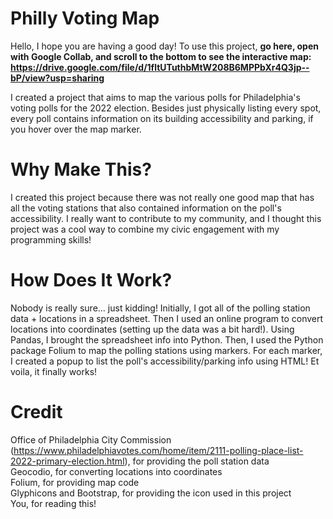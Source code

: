 # Philly Voting Map
Hello, I hope you are having a good day! To use this project, <b> go here, open with Google Collab, and scroll to the bottom to see the interactive map: https://drive.google.com/file/d/1fltUTuthbMtW208B6MPPbXr4Q3jp--bP/view?usp=sharing </b>

I created a project that aims to map the various polls for Philadelphia's voting polls for the 2022 election.
Besides just physically listing every spot, every poll contains information on its building accessibility and parking, if you hover over the map marker.

# Why Make This?
I created this project because there was not really one good map that has all the voting stations that also contained information on the poll's accessibility. 
I really want to contribute to my community, and I thought this project was a cool way to combine my civic engagement with my programming skills!

# How Does It Work?
Nobody is really sure... just kidding! Initially, I got all of the polling station data + locations in a spreadsheet. Then I used an online program to convert locations into coordinates (setting up the data was a bit hard!).
Using Pandas, I brought the spreadsheet info into Python. Then, I used the Python package Folium to map the polling stations using markers. For each marker, I created a popup to list the poll's accessibility/parking info using HTML!
Et voila, it finally works!

# Credit
Office of Philadelphia City Commission (https://www.philadelphiavotes.com/home/item/2111-polling-place-list-2022-primary-election.html), for providing the poll station data <br>
Geocodio, for converting locations into coordinates <br>
Folium, for providing map code <br>
Glyphicons and Bootstrap, for providing the icon used in this project <br>
You, for reading this! <br>

